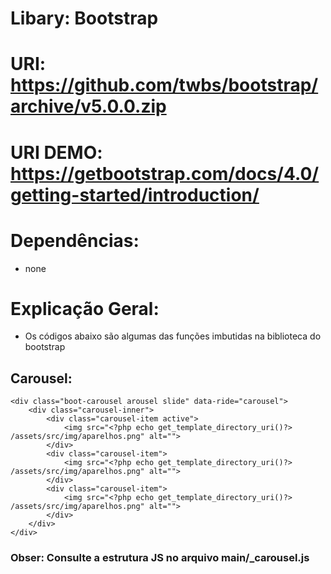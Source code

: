 # Libary: Bootstrap 
# URI: https://github.com/twbs/bootstrap/archive/v5.0.0.zip
# URI DEMO: https://getbootstrap.com/docs/4.0/getting-started/introduction/

# Dependências: 
- none

# Explicação Geral: 
- Os códigos abaixo são algumas das funções imbutidas na biblioteca do bootstrap


## Carousel: 

    <div class="boot-carousel arousel slide" data-ride="carousel">
        <div class="carousel-inner">
            <div class="carousel-item active">
                <img src="<?php echo get_template_directory_uri()?> /assets/src/img/aparelhos.png" alt="">
            </div>
            <div class="carousel-item">
                <img src="<?php echo get_template_directory_uri()?> /assets/src/img/aparelhos.png" alt="">
            </div>
            <div class="carousel-item">
                <img src="<?php echo get_template_directory_uri()?> /assets/src/img/aparelhos.png" alt="">
            </div>
        </div>
    </div>

### Obser: Consulte a estrutura JS no arquivo main/_carousel.js
